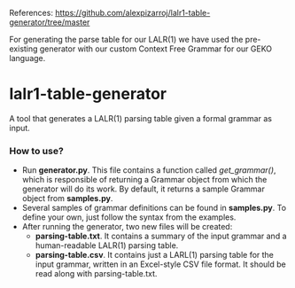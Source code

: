 References: https://github.com/alexpizarroj/lalr1-table-generator/tree/master

For generating the parse table for our LALR(1) we have used the pre-existing generator with our custom Context Free Grammar for our GEKO language.

# lalr1-table-generator
A tool that generates a LALR(1) parsing table given a formal grammar as input. 

### How to use?
* Run **generator.py**. This file contains a function called *get_grammar()*, which is responsible of returning a Grammar object from which the generator will do its work. By default, it returns a sample Grammar object from **samples.py**.
* Several samples of grammar definitions can be found in **samples.py**. To define your own, just follow the syntax from the examples.
* After running the generator, two new files will be created:
  * **parsing-table.txt**. It contains a summary of the input grammar and a human-readable LALR(1) parsing table.
  * **parsing-table.csv**. It contains just a LARL(1) parsing table for the input grammar, written in an Excel-style CSV file format. It should be read along with parsing-table.txt.
